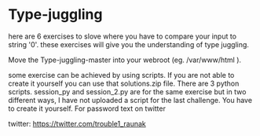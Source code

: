 # Type-juggling
here are 6 exercises to slove where you have to compare your input to string '0'. these exercises will give you the understanding of type juggling.

Move the Type-juggling-master into your webroot (eg. /var/www/html ).

some exercise can be achieved by using scripts. If you are not able to create it yourself you can use that solutions.zip file. There are 3 python scripts. session_py and session_2.py are for the same exercise but in two different ways, I have not uploaded a script for the last challenge. You have to create it yourself. For password text on twitter

twitter: https://twitter.com/trouble1_raunak
